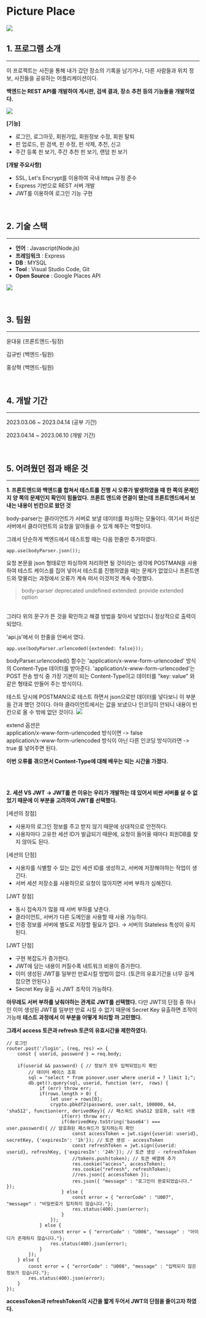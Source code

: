 # Picture Place
![](https://github.com/RiYaZe123/Picture-Place-Back-end-/assets/130757327/51a5421a-e31f-4df0-b375-a512db65ea09)
## 1. 프로그램 소개
- - -
이 프로젝트는 사진을 통해 내가 갔던 장소의 기록을 남기거나,
다른 사람들과  위치 정보, 사진들을 공유하는 어플리케이션이다. 

**백엔드는 REST API를 개발하여 게시판, 검색 결과, 장소 추천 등의 기능들을 개발하였다.**

![](https://github.com/RiYaZe123/Picture-Place-Back-end-/assets/130757327/2c0075b9-053b-46d7-af8c-b2fbe0e6e938)

**[기능]**
 - 로그인, 로그아웃, 회원가입, 회원정보 수정, 회원 탈퇴
 - 핀 업로드, 핀 검색, 핀 수정, 핀 삭제, 추천, 신고
 - 주간 등록 핀 보기, 주간 추천 핀 보기, 랜덤 핀 보기

**[개발 주요사항]**
 - SSL, Let's Encrypt를 이용하여 국내 https 규정 준수
 - Express 기반으로 REST 서버 개발
 - JWT를 이용하여 로그인 기능 구현

<br/>

## 2. 기술 스택
- - -
 - **언어** : Javascript(Node.js)
 - **프레임워크** : Express
 - **DB** : MYSQL
 - **Tool** : Visual Studio Code, Git
 - **Open Source** : Google Places API

![](https://github.com/RiYaZe123/Picture-Place-Back-end-/assets/130757327/7fc474df-a4a7-4896-9a04-3594d7a70740)

<br/>

## 3. 팀원
- - -
윤대웅 (프론트엔드-팀장)

김규빈 (백엔드-팀원)

홍상혁 (백엔드-팀원)

<br/>

## 4. 개발 기간
- - -
2023.03.06 ~ 2023.04.14 (공부 기간)

2023.04.14 ~ 2023.06.10 (개발 기간)

<br/>

## 5. 어려웠던 점과 배운 것
- - -
**1. 프론트엔드와 백엔드를 합쳐서 테스트를 진행 시 오류가 발생하였을 때**
**한 쪽의 문제인지 양 쪽의 문제인지 확인이 힘들었다.**
**프론트 엔드와 연결이 됐는데 프론트엔드에서 보내는 내용이 빈칸으로 왔던 것**

 body-parser는 클라이언트가 서버로 보낼 데이터를 파싱하는 모듈이다. 여기서 파싱은 서버에서 클라이언트의 요청을 알아들을 수 있게 해주는 역할이다.

 그래서 단순하게 백엔드에서 테스트할 때는 다음 한줄만 추가하였다.
```
app.use(bodyParser.json());
```
 요청 본문을 json 형태로만 파싱하여 처리하면 될 것이라는 생각에 POSTMAN을 사용하여 테스트 케이스를 집어 넣어서 테스트를 진행하였을 때는 문제가 없었으나 프론트엔드와 맞물리는 과정에서 오류가 계속 떠서 이것저것 계속 수정했다.
<br/>
> body-parser deprecated undefined extended: provide extended option
<br/>
 그러다 위의 문구가 뜬 것을 확인하고 해결 방법을 찾아서 넣었더니 정상적으로 출력이 되었다.

 'api.js'에서 이 한줄을 안써서 였다. 
```
app.use(bodyParser.urlencoded({extended: false}));
```
 bodyParser.urlencoded() 함수는 'application/x-www-form-urlencoded' 방식의 Content-Type 데이터를 받아준다.
 'application/x-www-form-urlencoded'는 POST 전송 방식 중 가장 기본이 되는 Content-Type이고
 데이터를 "key: value" 와 같은 형태로 만들어 주는 방식이다. 

 테스트 당시에 POSTMAN으로 테스트 하면서 json으로만 데이터를 넣다보니 이 부분을 간과 했던 것이다. 아마 클라이언트에서는 값을 보냈으나 인코딩이 안되니 내용이 빈칸으로 올 수 밖에 없던 것이다. 
 ![](https://github.com/RiYaZe123/Picture-Place-Back-end-/assets/130757327/32f3d889-80bf-44bf-9f70-efedc2ef3718)

extend 옵션은<br/>
application/x-www-form-urlencoded 방식이면 -> false<br/>
application/x-www-form-urlencoded 방식이 아닌 다른 인코딩 방식이라면 -> true 를 넣어주면 된다.

**이번 오류를 겪으면서 Content-Type에 대해 배우는 되는 시간을 가졌다.**

<br/><br/>

**2. 세션 VS JWT**
**-> JWT를 쓴 이유는 우리가 개발하는 데 있어서 비싼 서버를 살 수 없었기 때문에 이 부분을 고려하여 JWT를 선택했다.**

[세션의 장점]
- 사용자의 로그인 정보를 주고 받지 않기 때문에 상대적으로 안전하다.
- 사용자마다 고유한 세션 ID가 발급되기 때문에, 요청이 들어올 때마다 회원DB를 찾지 않아도 된다.

[세션의 단점]
- 사용자를 식별할 수 있는 값인 세션 ID를 생성하고, 서버에 저장해야하는 작업이 생긴다.
- 서버 세션 저장소를 사용하므로 요청이 많아지면 서버 부하가 심해진다.

[JWT 장점]
- 동시 접속자가 많을 때 서버 부하를 낮춘다.
- 클라이언트, 서버가 다른 도메인을 사용할 때 사용 가능하다.
- 인증 정보를 서버에 별도로 저장할 필요가 없다. → 서버의 Stateless 특성이 유지된다.

[JWT 단점]
- 구현 복잡도가 증가한다.
- JWT에 담는 내용이 커질수록 네트워크 비용이 증가한다.
- 이미 생성된 JWT를 일부만 만료시킬 방법이 없다. (토큰의 유효기간을 너무 길게 잡으면 안된다.)
- Secret Key 유출 시 JWT 조작이 가능하다.

**아무래도 서버 부하를 낮춰야하는 관계로 JWT를 선택했다.**
다만 JWT의 단점 중 하나인 이미 생성된 JWT를 일부만 만료 시킬 수 없기 때문에
Secret Key 유출하면 조작이 가능해
**테스트 과정에서 이 부분을 어떻게 처리할 까 고민했다.**

**그래서 access 토큰과 refresh 토큰의 유효시간을 제한하였다.**
```
// 로그인
router.post('/login', (req, res) => {
    const { userid, password } = req.body;

    if(userid && password) { // 정보가 모두 입력되었는지 확인
        // 데이터 베이스 조회
        sql = "select * from pinover.user where userid = ? limit 1;";
        db.get().query(sql, userid, function (err,  rows) {
            if (err) throw err;
            if(rows.length > 0) {
                let user = rows[0];
                crypto.pbkdf2(password, user.salt, 100000, 64, 'sha512', function(err, derivedKey){ // 패스워드 sha512 암호화, salt 사용
                    if(err) throw err;
                    if(derivedKey.toString('base64') === user.password){ // 암호화된 패스워드가 일치하는지 확인
                        const accessToken = jwt.sign({userid: userid}, secretKey, {'expiresIn': '1h'}); // 토큰 생성 - accessToken
                        const refreshToken = jwt.sign({userid: userid}, refreshKey, {'expiresIn': '24h'}); // 토큰 생성 - refreshToken
                        //tokens.push(token); // 토큰 배열에 추가
                        res.cookie("access", accessToken);
                        res.cookie("refresh", refreshToken);
                        //res.json({ accessToken });
                        res.json({ "message" : "로그인이 완료되었습니다." });
                    } else {
                        const error = { "errorCode" : "U007", "message" : "비밀번호가 일치하지 않습니다."};
                        res.status(400).json(error);
                    }
                });
            } else {
                const error = { "errorCode" : "U006", "message" : "아이디가 존재하지 않습니다."};
                res.status(400).json(error);
            }
        });
    } else {
        const error = { "errorCode" : "U008", "message" : "입력되지 않은 정보가 있습니다."};
        res.status(400).json(error);
    }
});
```
**accessToken과 refreshToken의 시간을 짧게 두어서 JWT의 단점을 줄이고자 하였다.**
